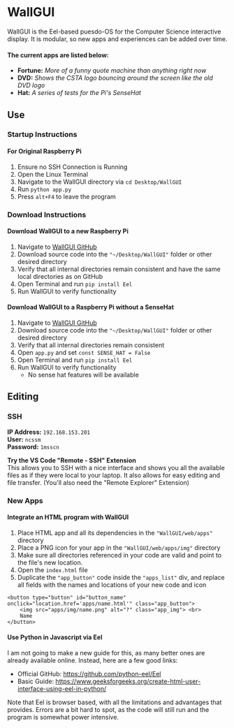 # WallGUI

WallGUI is the Eel-based puesdo-OS for the Computer Science interactive display. It is modular, so new apps and experiences can be added over time. 

#### The current apps are listed below:
- **Fortune:** *More of a funny quote machine than anything right now*
- **DVD:** *Shows the CSTA logo bouncing around the screen like the old DVD logo*
- **Hat:** *A series of tests for the Pi's SenseHat*

## Use

### Startup Instructions

#### For Original Raspberry Pi
1. Ensure no SSH Connection is Running
2. Open the Linux Terminal
3. Navigate to the WallGUI directory via `cd Desktop/WallGUI`
4. Run `python app.py`
5. Press `alt+F4` to leave the program

### Download Instructions

#### Download WallGUI to a new Raspberry Pi
1. Navigate to [WallGUI GitHub]()
2. Download source code into the `"~/Desktop/WallGUI"` folder or other desired directory
3. Verify that all internal directories remain consistent and have the same local directories as on GitHub
4. Open Terminal and run `pip install Eel`
5. Run WallGUI to verify functionality

#### Download WallGUI to a Raspberry Pi without a SenseHat
1. Navigate to [WallGUI GitHub]()
2. Download source code into the `"~/Desktop/WallGUI"` folder or other desired directory
3. Verify that all internal directories remain consistent
4. Open `app.py` and set `const SENSE_HAT = False`
4. Open Terminal and run `pip install Eel`
5. Run WallGUI to verify functionality 
    - No sense hat features will be available


## Editing

### SSH
**IP Address:** `192.168.153.201`  
**User:** `ncssm`  
**Password:** `1msscn`

**Try the VS Code "Remote - SSH" Extension**  
This allows you to SSH with a nice interface and shows you all the available files as if they were local to your laptop. It also allows for easy editing and file transfer. (You'll also need the "Remote Explorer" Extension)

### New Apps

#### Integrate an HTML program with WallGUI
1. Place HTML app and all its dependencies in the `"WallGUI/web/apps"` directory
2. Place a PNG icon for your app in the `"WallGUI/web/apps/img"` directory
3. Make sure all directories referenced in your code are valid and point to the file's new location.
4. Open the `index.html` file
5. Duplicate the `"app_button"` code inside the `"apps_list"` div, and replace all fields with the names and locations of your new code and icon

```
<button type="button" id="button_name" onclick="location.href='apps/name.html'" class="app_button">
    <img src="apps/img/name.png" alt="?" class="app_img"> <br>
    Name
</button>
```

#### Use Python in Javascript via Eel

I am not going to make a new guide for this, as many better ones are already available online. Instead, here are a few good links:
- Official GitHub: <https://github.com/python-eel/Eel>
- Basic Guide: <https://www.geeksforgeeks.org/create-html-user-interface-using-eel-in-python/>

Note that Eel is browser based, with all the limitations and advantages that provides. Errors are a bit hard to spot, as the code will still run and the program is somewhat power intensive. 